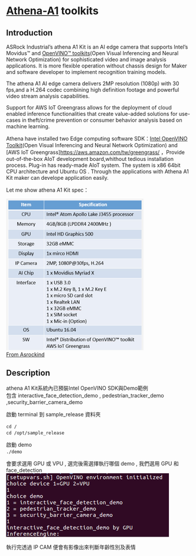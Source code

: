 # [Athena-A1](https://www.asrockind.com/overview.tw.asp?Model=athena%20A1)  toolkits


## Introduction

ASRock Industrial’s athena A1 Kit is an AI edge camera that supports Intel’s Movidus™ and [OpenVINO™ toolkits](https://software.intel.com/en-us/openvino-toolkit)(Open Visual Inferencing and Neural Network Optimization) for sophisticated video and image analysis applications. It is more flexible operation without chassis design for Maker and software developer to implement recognition training models.

The athena A1 AI edge camera delivers 2MP resolution (1080p) with 30 fps,and a H.264 codec combining high definition footage and powerful video stream analysis capabilities.

Support for AWS IoT Greengrass allows for the deployment of cloud enabled inference functionalities that create value-added solutions for use-cases in theft/crime prevention or consumer behavior analysis based on machine learning.

Athena have installed two Edge computing software SDK：[Intel OpenVINO Toolkit](https://software.intel.com/en-us/openvino-toolkit)(Open Visual Inferencing and Neural Network Optimization) and [AWS IoT Greengrass]https://aws.amazon.com/tw/greengrass/ ，Provide out-of-the-box AIoT development board,whithout tedious installation process. Plug-in has ready-made AIoT system. The system is x86 64bit CPU architecture and Ubuntu OS .  Through the applications with Athena A1 Kit maker can  develope application easily. 

Let me show athena A1 Kit spec：

![image](https://github.com/Asrockind/picture/blob/master/2.png) <br> 
[From Asrockind](https://github.com/Asrockind/Athena-A1/blob/master/picture/Screenshot%20from%202019-12-25%2001-33-59.png)

## Description

athena A1 Kit系統內已預裝Intel OpenVINO SDK與Demo範例  <br>
包含 interactive_face_detection_demo , pedestrian_tracker_demo ,security_barrier_camera_demo <br>

啟動 terminal 到 sample_release 資料夾 <br>

 ` cd / ` <br>
 ` cd /opt/sample_release ` <br>
 
 啟動 demo <br>
  ` ./demo ` <br>
 
會要求選用 GPU 或 VPU , 選完後需選擇執行哪個 demo , 我們選用 GPU 和 face_detection <br>
![image](https://github.com/Asrockind/picture/blob/master/Screenshot%20from%202019-12-25%2001-33-59.png) <br>

執行完透過 IP CAM 便會有影像出來判斷年齡性別及表情


